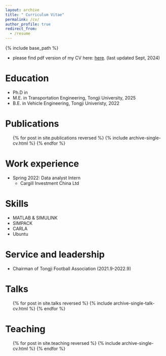 ```yaml
---
layout: archive
title: " Curriculum Vitae"
permalink: /cv/
author_profile: true
redirect_from:
  - /resume
---
```


{% include base_path %}

* please find pdf version of my CV here: [here](http://billWan-zzzyyy.github.io/files/CV_ZhengyangWan.pdf). (last updated Sept, 2024)

Education
======
* Ph.D in
* M.E. in Transportation Engineering, Tongji University, 2025
* B.E. in Vehicle Engineering, Tongji Univeristy, 2022

Publications
======
  <ul>{% for post in site.publications reversed %}
    {% include archive-single-cv.html %}
  {% endfor %}</ul>
  
Work experience
======
* Spring 2022: Data analyst Intern
  * Cargill Investment China Ltd

Skills
======
* MATLAB & SIMULINK
* SIMPACK
* CARLA
* Ubuntu
  
Service and leadership
======
* Chairman of Tongji Football Association (2021.9-2022.9)

Talks
======
  <ul>{% for post in site.talks reversed %}
    {% include archive-single-talk-cv.html  %}
  {% endfor %}</ul>
  
Teaching
======
  <ul>{% for post in site.teaching reversed %}
    {% include archive-single-cv.html %}
  {% endfor %}</ul>
